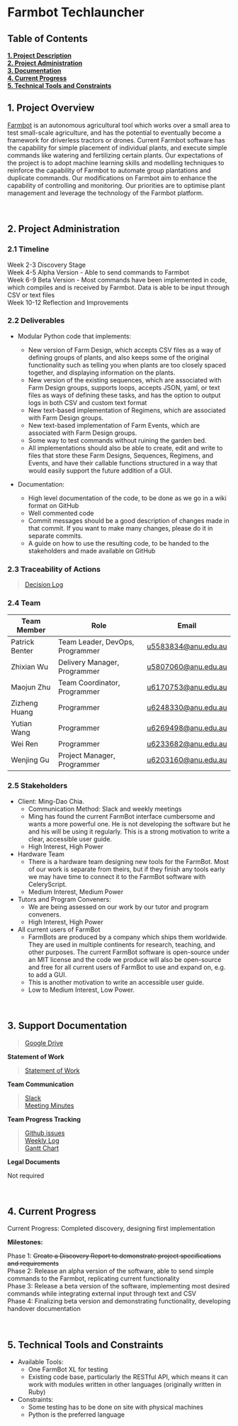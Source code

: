 <h1> Farmbot Techlauncher </h1>

<h2><a name = "content"> Table of Contents </a></h2>
<a href = "#Title1"><b> 1. Project Description </b></a><br/>
<a href = "#Title2"><b> 2. Project Administration </b></a><br/>
<a href = "#Title3"><b> 3. Documentation </b></a><br/>
<a href = "#Title4"><b> 4. Current Progress </b></a><br/>
<a href = "#Title5"><b> 5. Technical Tools and Constraints </b></a>

<br />
<h2><a name = "Title1"> 1. Project Overview </a></h2>

[Farmbot](https://farm.bot/) is an autonomous agricultural tool which works over a small area to test small-scale agriculture, and has the potential to eventually become a framework for driverless tractors or drones. Current Farmbot software has the capability for simple placement of individual plants, and execute simple commands like watering and fertilizing certain plants. Our expectations of the project is to adopt machine learning skills and modelling techniques to reinforce the capability of Farmbot to automate group plantations and duplicate commands. Our modifications on Farmbot aim to enhance the capability of controlling and monitoring. Our priorities are to optimise plant management and leverage the technology of the Farmbot platform.

<br />
<h2><a name = "Title2"> 2. Project Administration </a></h2>

<h3> 2.1 Timeline </h3>

Week 2-3 Discovery Stage <br />
Week 4-5 Alpha Version - Able to send commands to Farmbot <br />
Week 6-9 Beta Version - Most commands have been implemented in code, which compiles and is received by Farmbot. Data is able to be input  through CSV or text files <br />
Week 10-12 Reflection and Improvements <br />

<h3> 2.2 Deliverables </h3>

* Modular Python code that implements:
    * New version of Farm Design, which accepts CSV files as a way of defining groups of plants, and also keeps some of the original functionality such as telling you when plants are too closely spaced together, and displaying information on the plants.
    * New version of the existing sequences, which are associated with Farm Design groups, supports loops, accepts JSON, yaml, or text files as ways of defining these tasks, and has the option to output logs in both CSV and custom text format
    * New text-based implementation of Regimens, which are associated with Farm Design groups.
    * New text-based implementation of Farm Events, which are associated with Farm Design groups.
    * Some way to test commands without ruining the garden bed.
    * All implementations should also be able to create, edit and write to files that store these Farm Designs, Sequences, Regimens, and Events, and have their callable functions structured in a way that would easily support the future addition of a GUI.
    
* Documentation:
    * High level documentation of the code, to be done as we go in a wiki format on GitHub
    * Well commented code
    * Commit messages should be a good description of changes made in that commit. If you want to make many changes, please do it in separate commits.
    * A guide on how to use the resulting code, to be handed to the stakeholders and made available on GitHub

<h3> 2.3 Traceability of Actions </h3>



>[Decision Log](https://docs.google.com/document/d/1AfgSXgv-pHwiSv7r8mqHihJIXiVt2jJx9cPXHvMyFtYedit?usp=sharing) <br />

<h3> 2.4 Team </h3>

| Team Member                      | Role                                     | Email                           | 
|----------------------------------|------------------------------------------|---------------------------------|  
| Patrick Benter                   | Team Leader, DevOps, Programmer          | u5583834@anu.edu.au             |
| Zhixian Wu                       | Delivery Manager, Programmer             | u5807060@anu.edu.au             | 
| Maojun Zhu                       | Team Coordinator, Programmer             | u6170753@anu.edu.au             |
| Zizheng Huang                    | Programmer                               | u6248330@anu.edu.au             |
| Yutian Wang                      | Programmer                               | u6269498@anu.edu.au             |
| Wei Ren                          | Programmer                               | u6233682@anu.edu.au             |
| Wenjing Gu                       | Project Manager, Programmer              | u6203160@anu.edu.au             |

<h3> 2.5 Stakeholders </h3>

* Client: Ming-Dao Chia. 
    * Communication Method: Slack and weekly meetings 
    * Ming has found the current FarmBot interface cumbersome and wants a more powerful one. He is not developing the software but he and his will be using it regularly. This is a strong motivation to write a clear, accessible user guide.
    * High Interest, High Power
* Hardware Team
    * There is a hardware team designing new tools for the FarmBot. Most of our work is separate from theirs, but if they finish any tools early we may have time to connect it to the FarmBot software with CeleryScript.
    * Medium Interest, Medium Power
* Tutors and Program Conveners:
    * We are being assessed on our work by our tutor and program conveners.
    * High Interest, High Power
* All current users of FarmBot 
    * FarmBots are produced by a company which ships them worldwide. They are used in multiple continents for research, teaching, and other purposes. The current FarmBot software is open-source under an MIT license and the code we produce will also be open-source and free for all current users of FarmBot to use and expand on, e.g. to add a GUI. 
    * This is another motivation to write an accessible user guide.
    * Low to Medium Interest, Low Power.

<br />
<h2><a name = "Title3"> 3. Support Documentation </a></h2>

>[Google Drive](https://drive.google.com/drive/folders/16XlRWSlGrqiolu_-3hwJq_npcvXVY4Z9?usp=sharing)

**Statement of Work**

>[Statement of Work](https://docs.google.com/document/d/1FSB61TqXdBAb-pXFtHVFb-pJZitc8AbANnnLSZ1RSLc/edit?usp=sharing) <br />

**Team Communication**

>[Slack](https://anuappffarmbot.slack.com/messages/CGHMVT15J/) <br />
>[Meeting Minutes](https://drive.google.com/drive/u/0/folders/1jJi34sRYmjUgE1syTGPG4aYzWS5fJ-hc) <br />

**Team Progress Tracking**

>[Github issues](https://github.com/dopfer/Farmbot-Techlauncher/issues)<br />
>[Weekly Log](https://docs.google.com/spreadsheets/d/1Wc2fRnvIfTPPWfBzSRZM2Uqh6Ayl5jGhBfXq_vXEDsE/edit?usp=sharing) <br />
>[Gantt Chart](https://docs.google.com/spreadsheets/d/1jeA3NB04pLH-Al9xu7jpajUeytPWd9bDBCCzlKktllg/edit?usp=sharing) <br />

**Legal Documents**

Not required

<br />
<h2><a name = "Title4"> 4. Current Progress </a></h2>

Current Progress: Completed discovery, designing first implementation

**Milestones:**

Phase 1: ~~Create a Discovery Report to demonstrate project specifications and requirements~~ <br/>
Phase 2: Release an alpha version of the software, able to send simple commands to the Farmbot, replicating current functionality <br/>
Phase 3: Release a beta version of the software, implementing most desired commands while integrating external input through text and CSV <br/>
Phase 4: Finalizing beta version and demonstrating functionality, developing handover documentation <br/>

<br />
<h2><a name = "Title5"> 5. Technical Tools and Constraints</a></h2>

* Available Tools:
    * One FarmBot XL for testing
    * Existing code base, particularly the RESTful API, which means it can work with modules written in other languages (originally written in Ruby)
* Constraints:
    * Some testing has to be done on site with physical machines
    * Python is the preferred language
